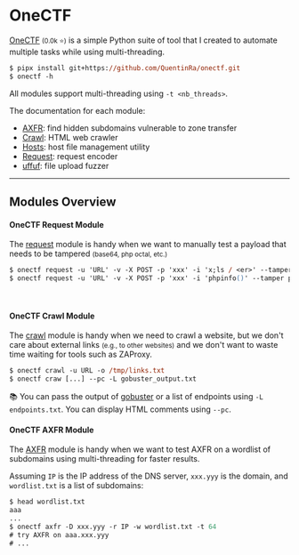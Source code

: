 # OneCTF

<div class="row row-cols-lg-2"><div>

[OneCTF](https://github.com/QuentinRa/onectf/) <small>(0.0k ⭐)</small> is a simple Python suite of tool that I created to automate multiple tasks while using multi-threading.

```ps
$ pipx install git+https://github.com/QuentinRa/onectf.git
$ onectf -h
```

All modules support multi-threading using `-t <nb_threads>`.
</div><div>

The documentation for each module:

* [AXFR](https://github.com/QuentinRa/onectf/blob/main/docs/axfr.md): find hidden subdomains vulnerable to zone transfer
* [Crawl](https://github.com/QuentinRa/onectf/blob/main/docs/crawl.md): HTML web crawler
* [Hosts](https://github.com/QuentinRa/onectf/blob/main/docs/hosts.md): host file management utility
* [Request](https://github.com/QuentinRa/onectf/blob/main/docs/request.md): request encoder
* [uffuf](https://github.com/QuentinRa/onectf/blob/main/docs/uffuf.md): file upload fuzzer
</div></div>

<hr class="sep-both">

## Modules Overview

<div class="row row-cols-lg-2"><div>

#### OneCTF Request Module

The [request](https://github.com/QuentinRa/onectf/blob/main/docs/request.md) module is handy when we want to manually test a payload that needs to be tampered <small>(base64, php octal, etc.)</small>

```ps
$ onectf request -u 'URL' -v -X POST -p 'xxx' -i 'x;ls / <er>' --tamper aliases,space2tab
$ onectf request -u 'URL' -v -X POST -p 'xxx' -i 'phpinfo()' --tamper php_octal
```

<br>

#### OneCTF Crawl Module

The [crawl](https://github.com/QuentinRa/onectf/blob/main/docs/crawl.md) module is handy when we need to crawl a website, but we don't care about external links <small>(e.g., to other websites)</small> and we don't want to waste time waiting for tools such as ZAProxy.

```ps
$ onectf crawl -u URL -o /tmp/links.txt
$ onectf craw [...] --pc -L gobuster_output.txt
```

📚 You can pass the output of [gobuster](/cybersecurity/red-team/tools/enumeration/web/gobuster.md)  or a list of endpoints using `-L endpoints.txt`. You can display HTML comments using `--pc`.
</div><div>

#### OneCTF AXFR Module

The [AXFR](https://github.com/QuentinRa/onectf/blob/main/docs/axfr.md) module is handy when we want to test AXFR on a wordlist of subdomains using multi-threading for faster results.

Assuming `IP` is the IP address of the DNS server, `xxx.yyy` is the domain, and `wordlist.txt` is a list of subdomains:

```ps
$ head wordlist.txt
aaa
...
$ onectf axfr -D xxx.yyy -r IP -w wordlist.txt -t 64
# try AXFR on aaa.xxx.yyy
# ...
```
</div></div>